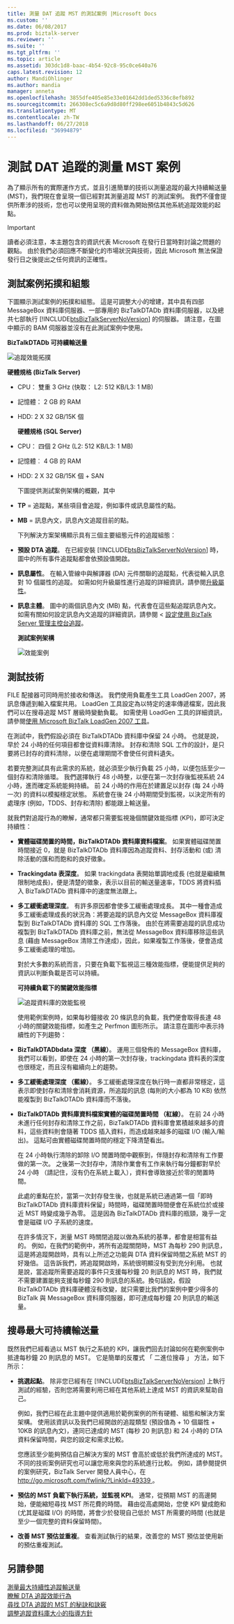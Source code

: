 ```yaml
---
title: 測量 DAT 追蹤 MST 的測試案例 |Microsoft Docs
ms.custom: ''
ms.date: 06/08/2017
ms.prod: biztalk-server
ms.reviewer: ''
ms.suite: ''
ms.tgt_pltfrm: ''
ms.topic: article
ms.assetid: 303dc1d8-baac-4b54-92c8-95c0ce640a76
caps.latest.revision: 12
author: MandiOhlinger
ms.author: mandia
manager: anneta
ms.openlocfilehash: 3855dfe405e85e33e01642dd1ded5336c8efb892
ms.sourcegitcommit: 266308ec5c6a9d8d80ff298ee6051b4843c5d626
ms.translationtype: MT
ms.contentlocale: zh-TW
ms.lasthandoff: 06/27/2018
ms.locfileid: "36994879"
---
```

# <a name="test-scenarios-for-measuring-mst-of-dta-tracking"></a>測試 DAT 追蹤的測量 MST 案例
為了顯示所有的實際運作方式，並且引進簡單的技術以測量追蹤的最大持續輸送量 (MST)，我們現在會呈現一個已經對其測量追蹤 MST 的測試案例。 我們不僅會提供所牽涉的技術，您也可以使用呈現的資料做為開始預估其他系統追蹤效能的起點。  
  
> [!IMPORTANT]
>  讀者必須注意，本主題包含的資訊代表 Microsoft 在發行日當時對討論之問題的觀點。 由於我們必須回應不斷變化的市場狀況與技術，因此 Microsoft 無法保證發行日之後提出之任何資訊的正確性。  
  
## <a name="test-scenario-topology-and-configuration"></a>測試案例拓撲和組態  
 下圖顯示測試案例的拓撲和組態。  這是可調整大小的增建，其中具有四部 MessageBox 資料庫伺服器、一部專用的 BizTalkDTADb 資料庫伺服器，以及總共七部執行 [!INCLUDE[btsBizTalkServerNoVersion](../includes/btsbiztalkservernoversion-md.md)] 的伺服器。 請注意，在圖中顯示的 BAM 伺服器並沒有在此測試案例中使用。  
  
 **BizTalkDTADb 可持續輸送量**  
  
 ![追蹤效能拓撲](../core/media/trackingperformancetopology.gif "TrackingPerformanceTopology")  
  
 **硬體規格 (BizTalk Server)**  
  
- CPU： 雙重 3 GHz (快取： L2: 512 KB/L3: 1 MB)  
  
- 記憶體： 2 GB 的 RAM  
  
- HDD: 2 X 32 GB/15K 個  
  
  **硬體規格 (SQL Server)**  
  
- CPU： 四個 2 GHz (L2: 512 KB/L3: 1 MB)  
  
- 記憶體︰ 4 GB 的 RAM  
  
- HDD: 2 X 32 GB/15K 個 + SAN  
  
  下圖提供測試案例架構的概觀，其中  
  
- **TP** = 追蹤點，某些項目會追蹤，例如事件或訊息屬性的點。  
  
- **MB** = 訊息內文，訊息內文追蹤目前的點。  
  
  下列解決方案架構顯示具有三個主要組態元件的追蹤組態：  
  
- **預設 DTA 追蹤**。 在已經安裝 [!INCLUDE[btsBizTalkServerNoVersion](../includes/btsbiztalkservernoversion-md.md)] 時，圖中的所有事件追蹤點都會依預設值開啟。  
  
- **訊息屬性**。 在輸入管線中與解譯器 (DA) 元件關聯的追蹤點，代表從輸入訊息對 10 個屬性的追蹤。 如需如何升級屬性進行追蹤的詳細資訊，請參閱[升級屬性](../core/promoting-properties.md)。  
  
- **訊息主體**。 圖中的兩個訊息內文 (MB) 點，代表會在這些點追蹤訊息內文。 如需有關如何設定訊息內文追蹤的詳細資訊，請參閱 <<c0> [ 設定使用 BizTalk Server 管理主控台追蹤](http://msdn.microsoft.com/en-us/49b7f9d3-60b5-41bd-ba8b-029253926bef)。  
  
  **測試案例架構**  
  
  ![效能案例](../core/media/performancescenarios.gif "PerformanceScenarios")  
  
## <a name="test-techniques"></a>測試技術  
 FILE 配接器可同時用於接收和傳送。 我們使用負載產生工具 LoadGen 2007，將訊息傳遞到輸入檔案共用。 LoadGen 工具設定為以特定的速率傳遞檔案，因此我們可以在搜尋追蹤 MST 層級時變動負載。 如需使用 LoadGen 工具的詳細資訊，請參閱[使用 Microsoft BizTalk LoadGen 2007 工具](../core/using-the-microsoft-biztalk-loadgen-2007-tool.md)。  
  
 在測試中，我們假設必須在 BizTalkDTADb 資料庫中保留 24 小時。 也就是說，早於 24 小時的任何項目都會從資料庫清除。 封存和清除 SQL 工作的設計，是只要將已封存的資料清除，以便在處理期間不會使任何資料遺失。  
  
 若要完整測試具有此需求的系統，就必須至少執行負載 25 小時，以便包括至少一個封存和清除循環。 我們選擇執行 48 小時整，以便在第一次封存後監視系統 24 小時，進而確定系統能夠持續。 前 24 小時的作用在於建置足以封存 (每 24 小時一次) 的資料以模擬穩定狀態。 系統會在後 24 小時期間受到監視，以決定所有的處理序 (例如，TDDS、封存和清除) 都能跟上輸送量。  
  
 就我們對追蹤行為的瞭解，通常都只需要監視幾個關鍵效能指標 (KPI)，即可決定持續性：  
  
- **實體磁碟閒置的時間，BizTalkDTADb 資料庫資料檔案**。 如果實體磁碟閒置時間接近 0，就是 BizTalkDTADb 資料庫因為追蹤資料、封存活動和 (或) 清除活動的匯和而飽和的良好徵象。  
  
- **Trackingdata 表深度**。 如果 trackingdata 表開始單調地成長 (也就是繼續無限制地成長)，便是清楚的徵象，表示以目前的輸送量速率，TDDS 將資料插入 BizTalkDTADb 資料庫中的速度無法跟上。  
  
- **多工緩衝處理深度**。 有許多原因都會使多工緩衝處理成長。 其中一種會造成多工緩衝處理成長的狀況為：將要追蹤的訊息內文從 MessageBox 資料庫複製到 BizTalkDTADb 資料庫的 SQL 工作落後。 由於在將需要追蹤的訊息成功複製到 BizTalkDTADb 資料庫之前，無法從 MessageBox 資料庫移除這些訊息 (藉由 MessageBox 清除工作達成)，因此，如果複製工作落後，便會造成多工緩衝處理的增加。  
  
  對於大多數的系統而言，只要在負載下監視這三種效能指標，便能提供足夠的資訊以判斷負載是否可以持續。  
  
  **可持續負載下的關鍵效能指標**  
  
  ![追蹤資料庫的效能監視](../core/media/perf-monitor-tracking-db.gif "Perf_Monitor_Tracking_db")  
  
  使用範例案例時，如果每秒鐘接收 20 條訊息的負載，我們便會取得長達 48 小時的關鍵效能指標，如產生之 Perfmon 圖形所示。 請注意在圖形中表示持續性的下列趨勢：  
  
- **BizTalkDTADbdata 深度 （黑線）**。 運用三個發佈的 MessageBox 資料庫，我們可以看到，即使在 24 小時的第一次封存後，trackingdata 資料表的深度也很穩定，而且沒有繼續向上的趨勢。  
  
- **多工緩衝處理深度 （藍線）**。 多工緩衝處理深度在執行時一直都非常穩定，這表示即使封存和清除會消耗資源，所追蹤的訊息 (每則的大小都為 10 KB) 依然能複製到 BizTalkDTADb 資料庫而不落後。  
  
- **BizTalkDTADb 資料庫資料檔案實體的磁碟閒置時間 （紅線）**。 在前 24 小時未進行任何封存和清除工作之前，BizTalkDTADb 資料庫會累積越來越多的資料，這些資料則會隨著 TDDS 插入資料，而造成越來越多的磁碟 I/O (輸入/輸出)。 這點可由實體磁碟閒置時間的穩定下降清楚看出。  
  
   在 24 小時執行清除的卸除 I/O 閒置時間中觀察到，伴隨封存和清除有工作要做的第一次。 之後第一次封存中，清除作業會有工作来執行每分鐘都對早於 24 小時 （請記住，沒有仍在系統上載入），資料會導致接近於零的閒置時間。  
  
   此處的重點在於，當第一次封存發生後，也就是系統已通過第一個「即時 BizTalkDTADb 資料庫資料保留」時間時，磁碟閒置時間便會在系統位於或接近 MST 時變成幾乎為零。 這是因為 BizTalkDTADb 資料庫的瓶頸，幾乎一定會是磁碟 I/O 子系統的速度。  
  
  在許多情況下，測量 MST 時關閉追蹤以做為系統的基準，都會是相當有益的。 例如，在我們的範例中，將所有追蹤關閉時，MST 為每秒 290 則訊息，這是將追蹤開啟時，具有以上所述之功能與 DTA 資料保留時間之系統 MST 的好幾倍。 這告訴我們，將追蹤開啟時，系統很明顯沒有受到充分利用。 也就是說，當追蹤所需要追蹤的事件只支援每秒鐘 20 則訊息的 MST 時，我們就不需要建置能夠支援每秒鐘 290 則訊息的系統。換句話說，假設 BizTalkDTADb 資料庫硬體沒有改變，就只需要比我們的案例中要少得多的 BizTalk 與 MessageBox 資料庫伺服器，即可達成每秒鐘 20 則訊息的輸送量。  
  
## <a name="searching-for-maximum-sustainable-throughput"></a>搜尋最大可持續輸送量  
 既然我們已經看過以 MST 執行之系統的 KPI，讓我們回去討論如何在範例案例中抵達每秒鐘 20 則訊息的 MST。 它是簡單的反覆式 「 二進位搜尋 」 方法，如下所示：  
  
- **挑選起點**。 除非您已經有在 [!INCLUDE[btsBizTalkServerNoVersion](../includes/btsbiztalkservernoversion-md.md)] 上執行測試的經驗，否則您將需要利用已經在其他系統上達成 MST 的資訊來幫助自己。  
  
   例如，我們已經在此主題中提供適用於範例案例的所有硬體、組態和解決方案架構。 使用該資訊以及我們已經開啟的追蹤類型 (預設值為 + 10 個屬性 + 10KB 的訊息內文)，連同已達成的 MST (每秒 20 則訊息) 和 24 小時的 DTA 資料保留時間，與您的設定和需求比較。  
  
   您應該至少能夠預估自己解決方案的 MST 會高於或低於我們所達成的 MST。 不同的技術案例研究也可以讓您用來與您的系統進行比較。 例如，請參閱提供的案例研究，BizTalk Server 開發人員中心，在[ http://go.microsoft.com/fwlink/?LinkId=49339 ](http://go.microsoft.com/fwlink/?LinkId=49339)。  
  
- **預估的 MST 負載下執行系統，並監視 KPI**。 通常，從預期 MST 的高邊開始，便能縮短尋找 MST 所花費的時間。 藉由從高處開始，您使 KPI 變成飽和 (尤其是磁碟 I/O) 的時間，將會少於發現自己低於 MST 所需要的時間 (也就是至少一個完整的資料保留時間)。  
  
- **改善 MST 預估並重複**。 查看測試執行的結果，改善您的 MST 預估並使用新的預估重複測試。  
  
## <a name="see-also"></a>另請參閱  
 [測量最大持續性追蹤輸送量](../core/measuring-maximum-sustainable-tracking-throughput.md)   
 [瞭解 DTA 追蹤效能行為](../core/understanding-dta-tracking-performance-behavior.md)   
 [尋找 DTA 追蹤的 MST 的秘訣和訣竅](../core/tips-and-tricks-for-finding-mst-of-dta-tracking.md)   
 [調整追蹤資料庫大小的指導方針](../core/tracking-database-sizing-guidelines.md)